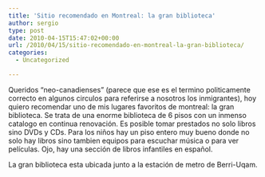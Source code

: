 ```yaml
---
title: 'Sitio recomendado en Montreal: la gran biblioteca'
author: sergio
type: post
date: 2010-04-15T15:47:02+00:00
url: /2010/04/15/sitio-recomendado-en-montreal-la-gran-biblioteca/
categories:
  - Uncategorized

---
```

Queridos &#8220;neo-canadienses&#8221; (parece que ese es el termino politicamente correcto en algunos circulos para referirse a nosotros los inmigrantes), hoy quiero recomendar uno de mis lugares favoritos de montreal: la gran biblioteca. Se trata de una enorme biblioteca de 6 pisos con un inmenso catalogo en continua renovación. Es posible tomar prestados no solo libros sino DVDs y CDs. Para los niños hay un piso entero muy bueno donde no solo hay libros sino tambien equipos para escuchar música o para ver películas. Ojo, hay una sección de libros infantiles en español.

La gran biblioteca esta ubicada junto a la estación de metro de Berri-Uqam.
